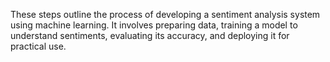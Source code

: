 These steps outline the process of developing a sentiment analysis system using machine learning. It involves preparing data, training a model to understand sentiments, evaluating its accuracy, and deploying it for practical use.
